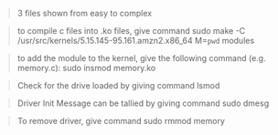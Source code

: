 > 3 files shown from easy to complex

> to compile c files into .ko files, give command sudo make -C /usr/src/kernels/5.15.145-95.161.amzn2.x86_64 M=`pwd` modules

> to add the module to the kernel, give the following command (e.g. memory.c): sudo insmod memory.ko

>  Check for the drive loaded by giving command lsmod

> Driver Init Message can be tallied by giving command sudo dmesg

> To remove driver, give command sudo rmmod memory
